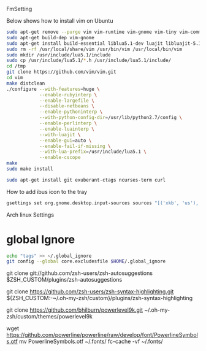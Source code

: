 FmSetting

Below shows how to install vim on Ubuntu
```bash
sudo apt-get remove --purge vim vim-runtime vim-gnome vim-tiny vim-common vim-gui-common
sudo apt-get build-dep vim-gnome
sudo apt-get install build-essential liblua5.1-dev luajit libluajit-5.1 python-dev ruby-dev libperl-dev libncurses5-dev libgnome2-dev libgnomeui-dev libgtk2.0-dev libatk1.0-dev libbonoboui2-dev libcairo2-dev libx11-dev libxpm-dev libxt-dev
sudo rm -rf /usr/local/share/vim /usr/bin/vim /usr/local/bin/vim
sudo mkdir /usr/include/lua5.1/include
sudo cp /usr/include/lua5.1/*.h /usr/include/lua5.1/include/
cd /tmp
git clone https://github.com/vim/vim.git
cd vim
make distclean
./configure --with-features=huge \
            --enable-rubyinterp \
            --enable-largefile \
            --disable-netbeans \
            --enable-pythoninterp \
            --with-python-config-dir=/usr/lib/python2.7/config \
            --enable-perlinterp \
            --enable-luainterp \
            --with-luajit \
            --enable-gui=auto \
            --enable-fail-if-missing \
            --with-lua-prefix=/usr/include/lua5.1 \
            --enable-cscope
make
sudo make install
```
```bash
sudo apt-get install git exuberant-ctags ncurses-term curl
```
How to add ibus icon to the tray
```bash
gsettings set org.gnome.desktop.input-sources sources "[('xkb', 'us'), ('ibus', 'Unikey')]"
```

Arch linux Settings

# global Ignore
```bash
echo "tags" >> ~/.global_ignore
git config --global core.excludesfile $HOME/.global_ignore
```

git clone git://github.com/zsh-users/zsh-autosuggestions $ZSH_CUSTOM/plugins/zsh-autosuggestions

git clone https://github.com/zsh-users/zsh-syntax-highlighting.git ${ZSH_CUSTOM:-~/.oh-my-zsh/custom}/plugins/zsh-syntax-highlighting

git clone https://github.com/bhilburn/powerlevel9k.git ~/.oh-my-zsh/custom/themes/powerlevel9k

wget https://github.com/powerline/powerline/raw/develop/font/PowerlineSymbols.otf
mv PowerlineSymbols.otf ~/.fonts/
fc-cache -vf ~/.fonts/
